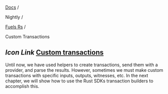 [Docs](https://docs.fuel.network/) /

Nightly  /

[Fuels Rs](https://docs.fuel.network/docs/nightly/fuels-rs/) /

Custom Transactions

## _Icon Link_ [Custom transactions](https://docs.fuel.network/docs/nightly/fuels-rs/custom-transactions/\#custom-transactions)

Until now, we have used helpers to create transactions, send them with a provider, and parse the results. However, sometimes we must make custom transactions with specific inputs, outputs, witnesses, etc. In the next chapter, we will show how to use the Rust SDKs transaction builders to accomplish this.